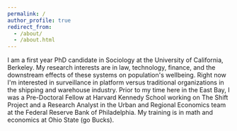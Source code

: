 ```yaml
---
permalink: /
author_profile: true
redirect_from: 
  - /about/
  - /about.html
---
```


I am a first year PhD candidate in Sociology at the University of California, Berkeley. My research interests are in law, technology, finance, and the downstream effects of these systems on population's wellbeing. Right now I'm interested in surveillance in platform versus traditional organizations in the shipping and warehouse industry. Prior to my time here in the East Bay, I was a Pre-Doctoral Fellow at Harvard Kennedy School working on The Shift Project and a Research Analyst in the Urban and Regional Economics team at the Federal Reserve Bank of Philadelphia. My training is in math and economics at Ohio State (go Bucks). 
